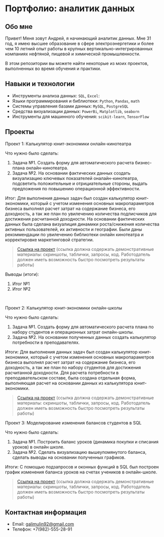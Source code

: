 # Портфолио: аналитик данных

## Обо мне 

Привет! Меня зовут Андрей, я начинающий аналитик данных. 
Мне 31 год, я имею высшее образование в сфере электроэнергетики и более чем 10 летний опыт работы в крупных вертикально-интегрированных компаниях нефтяной, пищевой и химической промышленности.

В этом репозитории вы можете найти некоторые из моих проектов, выполненных во время обучения и практики.
<br>

## Навыки и технологии
- Инструменты анализа данных: ``SQL``, ``Excel``: 
- Языки программирования и библиотеки: ``Python``, ``Pandas``, ``math`` 
- Системы управления базами данных: ``MySQL``, ``PostgreSQL``
- Средства визуализации данных: ``PowerBi``, ``Matplotlib``, ``seaborn``
- Инструменты для машинного обучения: ``scikit-learn``, ``TensorFlow``



## Проекты
<p> Проект 1: Калькулятор юнит-экономики онлайн-кинотеатра</p>
<p>Что нужно было сделать:<p>
<ol>
 <li>Задача №1. Создать форму для автоматического расчета бизнес-плана онлайн-кинотеатра. </li>
  <li>Задача №2. На основании фактических данных создать визуализацию ключевых показателей оналайн-кинотеатра, подсветить положительные и отрициательные стороны, выдать предложения по повышению операционной эффективности. </li>
</ol>

<p>Итог: Для выполнения данных задач был создан калькулятор юнит-экономики, который с учетом изменения основных макропараметров бизнеса выполнял расчет затрат на содержание бизнеса, его доходность, а так же план по увилечению количества подписчиков для достижения расчитанной доходности. На основании фактических данных была сделана визуалиция динамики роста/снижения количества активных пользователей, их активности и географии. Были даны рекоммендации по увилечению библиотеки онлайн кинотеатра и корректировке маркетинговой стратегии.


> <a href="https://github.com/Skyproportfolio/data-analytics-5month/blob/main/Проект%20№1.xlsx">Ссылка на проект</a>
  (ссылка должна содержать демонстративные материалы: скриншоты, таблички, запросы, код. Работодатель должен иметь возможность быстро посмотреть результаты работы)

<p>Выводы (итоги):<p>
<ol>
  <li>Итог №1</li>
  <li>Итог №2</li>
</ol>
<br> 

<p> Проект 2: Калькулятор юнит-экономики онлайн-школы</p>
<p>Что нужно было сделать:<p>
<ol>
  <li>Задача №1. Создать форму для автоматического расчета плана по набору студентов и операционных затрат онлайн-школы. </li>
  <li>Задача №2. На основании полученных данных создать калькулятор потребности в преподавателях. </li>
</ol>

<p>Итоги: Для выполнения данных задач был создан калькулятор юнит-экономики, который с учетом изменения основных макропараметров бизнеса выполнял расчет затрат на содержание бизнеса, его доходность, а так же план по набору студентов для достижения расчитанной доходности. Для расчета потребности в преподавательском составе, была создана отдельная форма, выполняющая расчет на основании данных из калькулятора юнит-экономики. 

> <a href="https://drive.google.com/drive/folders/11HcEeqniyrCMjuwHZ0GLysX0A2SEv-_x">Ссылка на проект</a>
 (ссылка должна содержать демонстративные материалы: скриншоты, таблички, запросы, код. Работодатель должен иметь возможность быстро посмотреть результаты работы)


<p>Проект 3: Моделирование изменения балансов студентов в SQL</p> 
<p>Что нужно было сделать:<p>
<ol>
  <li>Задача №1. Построить баланс уроков (динамика покупки и списания уроков) в онлайн школе.</li>
  <li>Задача №2. Сделать визуализацию вышеупомянутого баланса, сделать выводы на основании полученных графиков. </li>
</ol>

<p>Итоги: С помощью подзапросов и оконных функций в SQL  был построен график изменения баланса уроков на счетах учеников в онлайн-школе.

> <a href="https://github.com/Skyproportfolio/data-analytics-5month/blob/main/Проект%205.xlsx">Ссылка на проект</a>
(ссылка должна содержать демонстративные материалы: скриншоты, таблички, запросы, код. Работодатель должен иметь возможность быстро посмотреть результаты работы)


## Контактная информация
- Email: galimulin92@gmail.com
- Телефон: +7(982)-555-28-91
